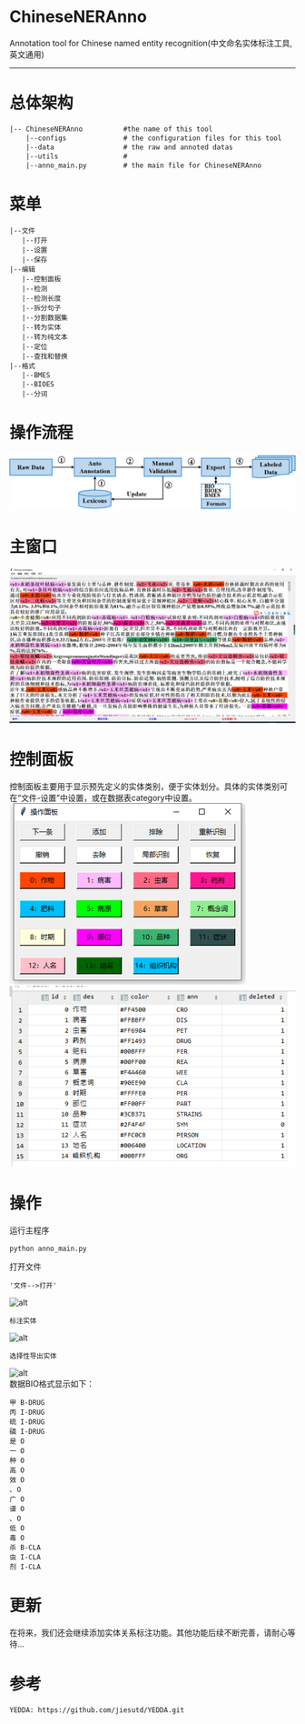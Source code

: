 # ChineseNERAnno
Annotation tool for Chinese named entity recognition(中文命名实体标注工具,英文通用)
***
# 总体架构
```
|-- ChineseNERAnno          #the name of this tool
    |--configs              # the configuration files for this tool
    |--data                 # the raw and annoted datas
    |--utils                # 
    |--anno_main.py         # the main file for ChineseNERAnno
```
# 菜单
```
|--文件
   |--打开
   |--设置
   |--保存
|--编辑
   |--控制面板
   |--检测
   |--检测长度
   |--拆分句子
   |--分割数据集
   |--转为实体
   |--转为纯文本
   |--定位
   |--查找和替换
|--格式
   |--BMES
   |--BIOES
   |--分词
```
# 操作流程
![alt](configs/process.png)
# 主窗口
![alt](configs/main.png)


# 控制面板
控制面板主要用于显示预先定义的实体类别，便于实体划分。具体的实体类别可在“文件-设置”中设置，或在数据表category中设置。 \
![alt](configs/keyboard.png) ![alt](configs/categories.png)

# 操作
运行主程序
```
python anno_main.py
```
打开文件
```
'文件-->打开'
```
![alt](configs/Video_2020-08-01_163914.gif)
```
标注实体
```
![alt](configs/Video_2020-08-01_165311.gif)

```
选择性导出实体
```
![alt](configs/Video_2020-08-01_163914.gif) \
数据BIO格式显示如下：
```
甲 B-DRUG
丙 I-DRUG
硫 I-DRUG
磷 I-DRUG
是 O
一 O
种 O
高 O
效 O
､ O
广 O
谱 O
､ O
低 O
毒 O
杀 B-CLA
虫 I-CLA
剂 I-CLA
```



# 更新
在将来，我们还会继续添加实体关系标注功能。其他功能后续不断完善，请耐心等待...

# 参考
```
YEDDA: https://github.com/jiesutd/YEDDA.git
```
